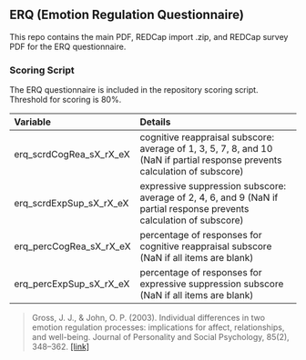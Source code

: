 ## ERQ (Emotion Regulation Questionnaire)

This repo contains the main PDF, REDCap import .zip, and REDCap survey PDF for the ERQ questionnaire.


### Scoring Script
The ERQ questionnaire is included in the repository scoring script. Threshold for scoring is 80%.

| Variable | Details |
| :--  | :--  |
| erq_scrdCogRea_sX_rX_eX | cognitive reappraisal subscore: average of 1, 3, 5, 7, 8, and 10 (NaN if partial response prevents calculation of subscore) |
| erq_scrdExpSup_sX_rX_eX | expressive suppression subscore: average of 2, 4, 6, and 9 (NaN if partial response prevents calculation of subscore) |
| erq_percCogRea_sX_rX_eX | percentage of responses for cognitive reappraisal subscore (NaN if all items are blank) |
| erq_percExpSup_sX_rX_eX | percentage of responses for expressive suppression subscore (NaN if all items are blank) |

> Gross, J. J., & John, O. P. (2003). Individual differences in two emotion regulation processes: implications for affect, relationships, and well-being. Journal of Personality and Social Psychology, 85(2), 348–362. [[link]](https://pubmed.ncbi.nlm.nih.gov/12916575/)